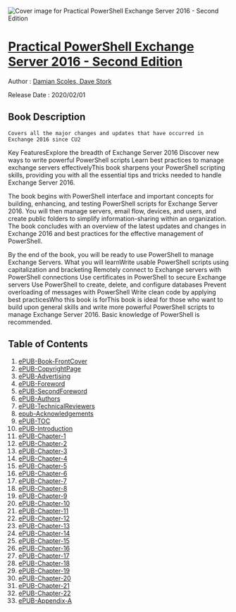 ![Cover image for Practical PowerShell Exchange Server 2016 - Second Edition](https://imgdetail.ebookreading.net/cover/cover/20200920/EB9781800204096.jpg)

[Practical PowerShell Exchange Server 2016 - Second Edition](https://ebookreading.net/view/book/Practical+PowerShell+Exchange+Server+2016+-+Second+Edition-EB9781800204096_1.html "Practical PowerShell Exchange Server 2016 - Second Edition")
====================================================================================================================

Author : [Damian Scoles](https://ebookreading.net/search/author/Damian+Scoles),[ 
            Dave Stork](https://ebookreading.net/search/author/+%0D%0A++++++++++++Dave+Stork)

Release Date : 2020/02/01

Book Description
-----------------


    
    Covers all the major changes and updates that have occurred in Exchange 2016 since CU2
Key FeaturesExplore the breadth of Exchange Server 2016
Discover new ways to write powerful PowerShell scripts
Learn best practices to manage exchange servers effectivelyThis book sharpens your PowerShell scripting skills, providing you with all the essential tips and tricks needed to handle Exchange Server 2016.

The book begins with PowerShell interface and important concepts for building, enhancing, and testing PowerShell scripts for Exchange Server 2016. You will then manage servers, email flow, devices, and users, and create public folders to simplify information-sharing within an organization. The book concludes with an overview of the latest updates and changes in Exchange 2016 and best practices for the effective management of PowerShell.

By the end of the book, you will be ready to use PowerShell to manage Exchange Servers.
What you will learnWrite usable PowerShell scripts using capitalization and bracketing
Remotely connect to Exchange servers with PowerShell connections
Use certificates in PowerShell to secure Exchange servers
Use PowerShell to create, delete, and configure databases
Prevent overloading of messages with PowerShell
Write clean code by applying best practicesWho this book is forThis book is ideal for those who want to build upon general skills and write more powerful PowerShell scripts to manage Exchange Server 2016. Basic knowledge of PowerShell is recommended.

  

Table of Contents
-----------------

1. [ePUB-Book-FrontCover](https://ebookreading.net/view/book/Practical+PowerShell+Exchange+Server+2016+-+Second+Edition-EB9781800204096_1.html)
1. [ePUB-CopyrightPage](https://ebookreading.net/view/book/Practical+PowerShell+Exchange+Server+2016+-+Second+Edition-EB9781800204096_2.html)
1. [ePUB-Advertising](https://ebookreading.net/view/book/Practical+PowerShell+Exchange+Server+2016+-+Second+Edition-EB9781800204096_3.html)
1. [ePUB-Foreword](https://ebookreading.net/view/book/Practical+PowerShell+Exchange+Server+2016+-+Second+Edition-EB9781800204096_4.html)
1. [ePUB-SecondForeword](https://ebookreading.net/view/book/Practical+PowerShell+Exchange+Server+2016+-+Second+Edition-EB9781800204096_5.html)
1. [ePUB-Authors](https://ebookreading.net/view/book/Practical+PowerShell+Exchange+Server+2016+-+Second+Edition-EB9781800204096_6.html)
1. [ePUB-TechnicalReviewers](https://ebookreading.net/view/book/Practical+PowerShell+Exchange+Server+2016+-+Second+Edition-EB9781800204096_7.html)
1. [epub-Acknowledgements](https://ebookreading.net/view/book/Practical+PowerShell+Exchange+Server+2016+-+Second+Edition-EB9781800204096_8.html)
1. [ePUB-TOC](https://ebookreading.net/view/book/Practical+PowerShell+Exchange+Server+2016+-+Second+Edition-EB9781800204096_9.html)
1. [ePUB-Introduction](https://ebookreading.net/view/book/Practical+PowerShell+Exchange+Server+2016+-+Second+Edition-EB9781800204096_10.html)
1. [ePUB-Chapter-1](https://ebookreading.net/view/book/Practical+PowerShell+Exchange+Server+2016+-+Second+Edition-EB9781800204096_11.html)
1. [ePUB-Chapter-2](https://ebookreading.net/view/book/Practical+PowerShell+Exchange+Server+2016+-+Second+Edition-EB9781800204096_12.html)
1. [ePUB-Chapter-3](https://ebookreading.net/view/book/Practical+PowerShell+Exchange+Server+2016+-+Second+Edition-EB9781800204096_13.html)
1. [ePUB-Chapter-4](https://ebookreading.net/view/book/Practical+PowerShell+Exchange+Server+2016+-+Second+Edition-EB9781800204096_14.html)
1. [ePUB-Chapter-5](https://ebookreading.net/view/book/Practical+PowerShell+Exchange+Server+2016+-+Second+Edition-EB9781800204096_15.html)
1. [ePUB-Chapter-6](https://ebookreading.net/view/book/Practical+PowerShell+Exchange+Server+2016+-+Second+Edition-EB9781800204096_16.html)
1. [ePUB-Chapter-7](https://ebookreading.net/view/book/Practical+PowerShell+Exchange+Server+2016+-+Second+Edition-EB9781800204096_17.html)
1. [ePUB-Chapter-8](https://ebookreading.net/view/book/Practical+PowerShell+Exchange+Server+2016+-+Second+Edition-EB9781800204096_18.html)
1. [ePUB-Chapter-9](https://ebookreading.net/view/book/Practical+PowerShell+Exchange+Server+2016+-+Second+Edition-EB9781800204096_19.html)
1. [ePUB-Chapter-10](https://ebookreading.net/view/book/Practical+PowerShell+Exchange+Server+2016+-+Second+Edition-EB9781800204096_20.html)
1. [ePUB-Chapter-11](https://ebookreading.net/view/book/Practical+PowerShell+Exchange+Server+2016+-+Second+Edition-EB9781800204096_21.html)
1. [ePUB-Chapter-12](https://ebookreading.net/view/book/Practical+PowerShell+Exchange+Server+2016+-+Second+Edition-EB9781800204096_22.html)
1. [ePUB-Chapter-13](https://ebookreading.net/view/book/Practical+PowerShell+Exchange+Server+2016+-+Second+Edition-EB9781800204096_23.html)
1. [ePUB-Chapter-14](https://ebookreading.net/view/book/Practical+PowerShell+Exchange+Server+2016+-+Second+Edition-EB9781800204096_24.html)
1. [ePUB-Chapter-15](https://ebookreading.net/view/book/Practical+PowerShell+Exchange+Server+2016+-+Second+Edition-EB9781800204096_25.html)
1. [ePUB-Chapter-16](https://ebookreading.net/view/book/Practical+PowerShell+Exchange+Server+2016+-+Second+Edition-EB9781800204096_26.html)
1. [ePUB-Chapter-17](https://ebookreading.net/view/book/Practical+PowerShell+Exchange+Server+2016+-+Second+Edition-EB9781800204096_27.html)
1. [ePUB-Chapter-18](https://ebookreading.net/view/book/Practical+PowerShell+Exchange+Server+2016+-+Second+Edition-EB9781800204096_28.html)
1. [ePUB-Chapter-19](https://ebookreading.net/view/book/Practical+PowerShell+Exchange+Server+2016+-+Second+Edition-EB9781800204096_29.html)
1. [ePUB-Chapter-20](https://ebookreading.net/view/book/Practical+PowerShell+Exchange+Server+2016+-+Second+Edition-EB9781800204096_30.html)
1. [ePUB-Chapter-21](https://ebookreading.net/view/book/Practical+PowerShell+Exchange+Server+2016+-+Second+Edition-EB9781800204096_31.html)
1. [ePUB-Chapter-22](https://ebookreading.net/view/book/Practical+PowerShell+Exchange+Server+2016+-+Second+Edition-EB9781800204096_32.html)
1. [ePUB-Appendix-A](https://ebookreading.net/view/book/Practical+PowerShell+Exchange+Server+2016+-+Second+Edition-EB9781800204096_33.html)
